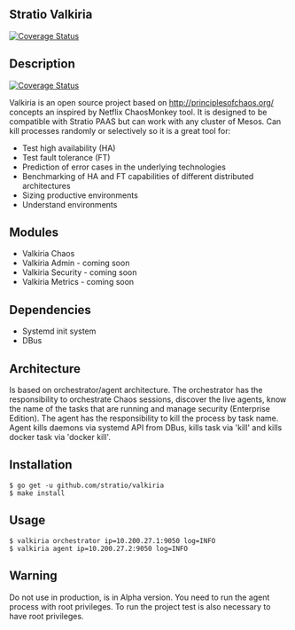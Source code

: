 ## Stratio Valkiria

[![Coverage Status](https://coveralls.io/repos/github/Stratio/valkiria/badge.svg?branch=HEAD)](https://coveralls.io/github/Stratio/valkiria?branch=HEAD)

## Description

[![Coverage Status](https://coveralls.io/repos/github/Stratio/valkiria/badge.svg?branch=master)](https://coveralls.io/github/Stratio/valkiria?branch=master)

Valkiria is an open source project based on http://principlesofchaos.org/ concepts an inspired by Netflix ChaosMonkey tool.
It is designed to be compatible with Stratio PAAS but can work with any cluster of Mesos.
Can kill processes randomly or selectively so it is a great tool for:
* Test high availability (HA)
* Test fault tolerance (FT)
* Prediction of error cases in the underlying technologies
* Benchmarking of HA and FT capabilities of different distributed architectures
* Sizing productive environments
* Understand environments


## Modules

* Valkiria Chaos
* Valkiria Admin - coming soon
* Valkiria Security - coming soon
* Valkiria Metrics - coming soon

## Dependencies
* Systemd init system
* DBus

## Architecture

Is based on orchestrator/agent architecture. The orchestrator has the responsibility to orchestrate Chaos sessions, 
discover the live agents, know the name of the tasks that are running and manage security (Enterprise Edition).
The agent has the responsibility to kill the process by task name. Agent kills daemons via systemd API from DBus, 
kills task via 'kill' and kills docker task via 'docker kill'.


## Installation

```console
$ go get -u github.com/stratio/valkiria
$ make install
```


## Usage

```console
$ valkiria orchestrator ip=10.200.27.1:9050 log=INFO
$ valkiria agent ip=10.200.27.2:9050 log=INFO
```


## Warning
Do not use in production, is in Alpha version. You need to run the agent process with root privileges. 
To run the project test is also necessary to have root privileges.
